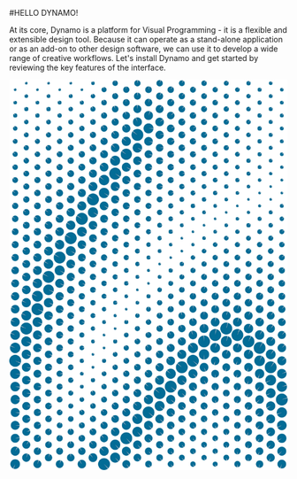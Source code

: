 #HELLO DYNAMO!

At its core, Dynamo is a platform for Visual Programming - it is a flexible and extensible design tool. Because it can operate as a stand-alone application or as an add-on to other design software, we can use it to develop a wide range of creative workflows. Let's install Dynamo and get started by reviewing the key features of the interface.

![Hello Attractor](images/2/2-cover.jpg)
